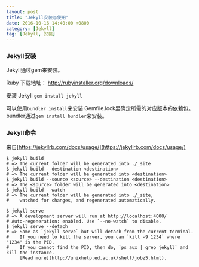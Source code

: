 ```yaml
---
layout: post
title: "Jekyll安装与使用"
date: 2016-10-16 14:40:00 +0800
category: [Jekyll]
tag: [Jekyll, 安装]
---
```


### Jekyll安装

Jekyll通过gem来安装。

Ruby 下载地址： http://rubyinstaller.org/downloads/

安装 Jekyll ```gem install jekyll```

可以使用```bundler install```来安装 Gemfile.lock里确定所需的对应版本的依赖包。bundler通过```gem install bundler```来安装。

### Jekyll命令

来自[https://jekyllrb.com/docs/usage/](https://jekyllrb.com/docs/usage/)

```
$ jekyll build
# => The current folder will be generated into ./_site
$ jekyll build --destination <destination>
# => The current folder will be generated into <destination>
$ jekyll build --source <source> --destination <destination>
# => The <source> folder will be generated into <destination>
$ jekyll build --watch
# => The current folder will be generated into ./_site,
#    watched for changes, and regenerated automatically.
```

```
$ jekyll serve
# => A development server will run at http://localhost:4000/
# Auto-regeneration: enabled. Use `--no-watch` to disable.
$ jekyll serve --detach
# => Same as `jekyll serve` but will detach from the current terminal.
#    If you need to kill the server, you can `kill -9 1234` where "1234" is the PID.
#    If you cannot find the PID, then do, `ps aux | grep jekyll` and kill the instance. 
	 [Read more](http://unixhelp.ed.ac.uk/shell/jobz5.html).
```